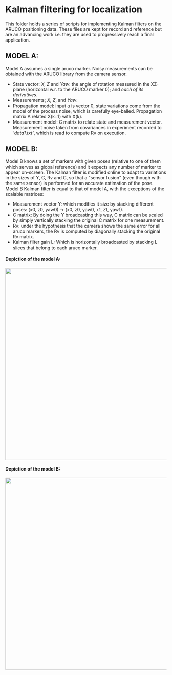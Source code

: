 # Kalman filtering for localization

This folder holds a series of scripts for implementing Kalman filters on the ARUCO positioning data. These files are kept for record and reference but are an advancing work i.e. they are used to progressively reach a final application.

## MODEL A:
Model A assumes a single aruco marker. Noisy measurements can be obtained with the ARUCO library from the camera sensor.
- State vector: *X*, *Z* and *Yaw*: the angle of rotation measured in the XZ-plane (horizontal w.r. to the ARUCO marker 0); and *each of its derivatives*.
- Measurements; *X*, *Z*, and *Yaw*.
- Propagation model: input *u* is vector 0, state variations come from the model of the process noise, which is carefully eye-balled. Propagation matrix A related X(k+1) with X(k).
- Measurement model: C matrix to relate state and measurement vector. Measurement noise taken from covariances in experiment recorded to *'data1.txt'*, which is read to compute Rv on execution.

## MODEL B:
Model B knows a set of markers with given poses (relative to one of them which serves as global reference) and it expects any number of marker to appear on-screen. The Kalman filter is modified online to adapt to variations in the sizes of Y, C, Rv and C, so that a "sensor fusion" (even though with the same sensor) is performed for an accurate estimation of the pose. Model B Kalman filter is equal to that of model A, with the exceptions of the scalable matrices:
- Measurement vector Y: which modifies it size by stacking different poses: (x0, z0, yaw0) -> (x0, z0, yaw0, x1, z1, yaw1).
- C matrix: By doing the Y broadcasting this way, C matrix can be scaled by simply vertically stacking the original C matrix for one measurement.
- Rv: under the hypothesis that the camera shows the same error for all aruco markers, the Rv is computed by diagonally stacking the original Rv matrix.
- Kalman filter gain L: Which is horizontally broadcasted by stacking L slices that belong to each aruco marker.

#### Depiction of the model A:
<img src="https://user-images.githubusercontent.com/63670587/115956596-efb17e00-a4fd-11eb-897a-353c3b12e874.jpeg" width="600">

#### Depiction of the model B:
<img src="" width="600">
